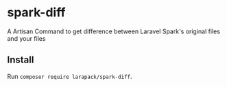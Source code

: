 # spark-diff
A Artisan Command to get difference between Laravel Spark's original files and your files

## Install
Run `composer require larapack/spark-diff`.
